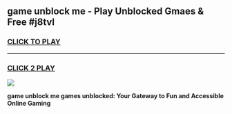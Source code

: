 
## game unblock me - Play Unblocked Gmaes & Free #j8tvl
<h3>
<a href="https://premium.freeplayer.one?title=game_unblock_me&ref=03M">CLICK TO PLAY</a></h3>
<hr>

<h3>
<a href="https://premium.freeplayer.one?title=game_unblock_me&ref=03M">CLICK 2 PLAY</a>
  
</h3>

<a href="https://premium.freeplayer.one?title=game_unblock_me&ref=03M"><img src="https://clearcache.store/games.png"></a>


**game unblock me games unblocked: Your Gateway to Fun and Accessible Online Gaming**
